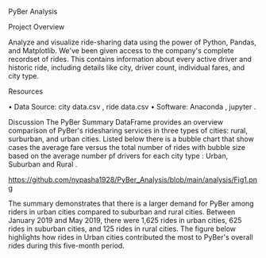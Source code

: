 PyBer  Analysis

Project Overview

Analyze and visualize ride-sharing data using the power of Python, Pandas, and Matplotlib.
We've been given access to the company's complete recordset of rides. This contains information about every active driver and historic ride, including details like city, driver count, individual fares, and city type.

Resources

•	Data Source: city data.csv , ride data.csv
•	Software: Anaconda , jupyter .

Discussion
The PyBer Summary DataFrame provides an overview comparison of PyBer's ridesharing services in three types of cities: rural, surburban, and urban cities. Listed below there is a  bubble chart that show cases the average fare versus the total number of rides with bubble size based on the average number pf drivers for each city type : Urban, Suburban and Rural .

https://github.com/nypasha1928/PyBer_Analysis/blob/main/analysis/Fig1.png

The summary demonstrates that there is a larger demand for PyBer among riders in urban cities compared to suburban and rural cities. Between January 2019 and May 2019, there were 1,625 rides in urban cities, 625 rides in suburban cities, and 125 rides in rural cities. The figure below highlights how rides in Urban cities contributed the most to PyBer's overall rides during this five-month period.

